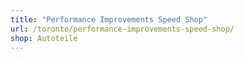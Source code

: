```yaml
---
title: "Performance Improvements Speed Shop"
url: /toronto/performance-improvements-speed-shop/
shop: Autoteile
---
```

